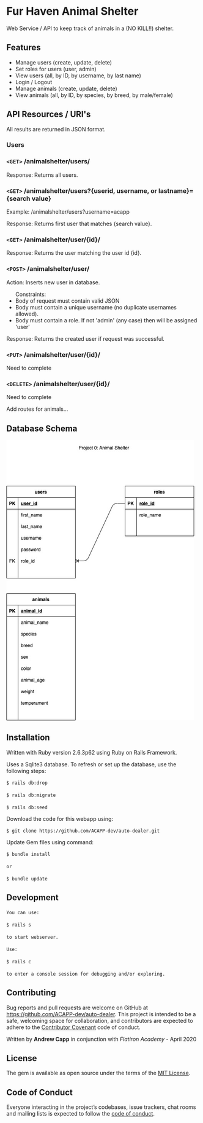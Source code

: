 # Fur Haven Animal Shelter

Web Service / API to keep track of animals in a (NO KILL!!) shelter.

## Features

<ul>
    <li>Manage users (create, update, delete)</li>
    <li>Set roles for users (user, admin)</li>
    <li>View users (all, by ID, by username, by last name)</li>
    <li>Login / Logout</li>
    <li>Manage animals (create, update, delete)</li>
    <li>View animals (all, by ID, by species, by breed, by male/female)</li>
</ul>

## API Resources / URI's

All results are returned in JSON format.



### Users
### `<GET>` /animalshelter/users/

Response: Returns all users.

### `<GET>` /animalshelter/users?{userid, username, or lastname}={search value}

Example: /animalshelter/users?username=acapp

Response: Returns first user that matches {search value}.

### `<GET>` /animalshelter/user/{id}/

Response: Returns the user matching the user id {id}.

### `<POST>` /animalshelter/user/

Action: Inserts new user in database.

<ul>Constraints:
<li>Body of request must contain valid JSON</li>
<li>Body must contain a unique username (no duplicate usernames allowed).</li>
<li>Body must contain a role. If not 'admin' (any case) then will be assigned 'user'</li> 
</ul>
Response: Returns the created user if request was successful.

### `<PUT>` /animalshelter/user/{id}/

Need to complete

### `<DELETE>` /animalshelter/user/{id}/

Need to complete

Add routes for animals...


## Database Schema

![Schema](DB_Schema.jpg)

## Installation

Written with Ruby version 2.6.3p62 using Ruby on Rails Framework.

Uses a Sqlite3 database.  To refresh or set up the database, use the following steps:

    $ rails db:drop

    $ rails db:migrate

    $ rails db:seed


Download the code for this webapp using:

    $ git clone https://github.com/ACAPP-dev/auto-dealer.git

Update Gem files using command:

    $ bundle install 
    
    or
    
    $ bundle update

## Development

    You can use:
    
    $ rails s
            
    to start webserver.
    
    Use:

    $ rails c

    to enter a console session for debugging and/or exploring.

## Contributing

Bug reports and pull requests are welcome on GitHub at https://github.com/ACAPP-dev/auto-dealer. This project is intended to be a safe, welcoming space for collaboration, and contributors are expected to adhere to the [Contributor Covenant](http://contributor-covenant.org) code of conduct.

Written by **Andrew Capp** in conjunction with _Flatiron Academy_ - April 2020

## License

The gem is available as open source under the terms of the [MIT License](https://opensource.org/licenses/MIT).

## Code of Conduct

Everyone interacting in the project’s codebases, issue trackers, chat rooms and mailing lists is expected to follow the [code of conduct](https://github.com/ACAPP-dev/auto-dealer/blob/master/CODE_OF_CONDUCT.md).